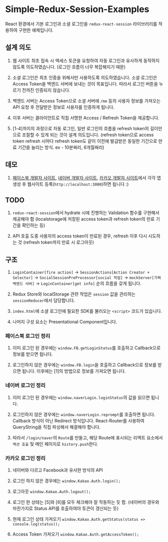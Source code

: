 # Simple-Redux-Session-Examples

React 환경에서 기본 로그인과 소셜 로그인을 `redux-react-session` 라이브러리를 적용하여 구현한 예제입니다.

## 설계 의도

1. 웹 사이트 최초 접속 시 엑세스 토큰을 요청하여 자동 로그인과 유사하게 동작하지 않도록 의도하였습니다. (로그인 흐름이 너무 복잡해지기 때문)

2. 소셜 로그인은 최초 인증을 위해서만 사용하도록 의도하였습니다. 소셜 로그인은 Access Token을 백엔드 서버에 보내는 것이 목표입니다. 따라서 로그인 버튼을 누르기 전까진 인증되지 않습니다.

3. 백엔드 서버는 Access Token으로 소셜 서버에 `/me` 등의 사용자 정보를 가져오는 API 요청 후 전달받은 정보로 사용자를 인증하게 됩니다.

4. 이후 서버는 클라이언트로 직접 서명한 Access / Refresh Token을 제공합니다.

5. [1-4]까지의 과정으로 자동 로그인, 일반 로그인의 흐름을 refresh token의 길이만으로 조절할 수 있게 되는 것이 설계 의도입니다. (refresh token으로 access token refresh 시마다 refresh token도 같이 이전에 발급받은 동일한 기간으로 만료 기간을 늘리는 방식. ex - 10분짜리, 6개월짜리)

## 데모

1. [페이스북 개발자 사이트](https://developers.facebook.com/), [네이버 개발자 사이트](https://developers.naver.com/main/), [카카오 개발자 사이트](https://developers.kakao.com/)에서 각각 앱 생성 후 웹사이트 등록(`http://localhost:3000`)하면 됩니다 :)

## TODO

1. `redux-react-session`에서 hydrate 시에 진행하는 Validation 함수를 구현해서 제공해야 함 (localstorage에 저장된 access token과 refresh token의 만료 기간을 확인하는 등)

2. API 호출 도중 사용자의 access token이 만료된 경우, refresh 이후 다시 시도하는 것 (refresh token까지 만료 시 로그아웃)

## 구조

1. `LoginContainer[fire action]` -> `SessionActions[Action Creator + Selector]` -> `SocialSessionPreProcessor[social 작업]` -> `mockServer[가짜 백엔드 서버]` -> `LoginContainer[get info]` 순의 흐름을 갖게 됩니다.

2. Redux Store와 localStorage 관련 작업은 `session` 값을 관리하는 `sessionReducer`에서 담당합니다.

3. `index.html`에 소셜 로그인에 필요한 SDK를 불러오는 `<script>` 코드가 있습니다.

4. 나머지 구성 요소는 Presentational Component입니다.

### 페이스북 로그인 정리

1. 이미 로그인 된 경우에는 `window.FB.getLoginStatus`를 호출하고 Callback으로 정보를 받으면 됩니다.

2. 로그인하지 않은 경우에는 `window.FB.login`을 호출하고 Callback으로 정보를 받으면 됩니다. 이후에는 [1]의 방법으로 정보를 가져오면 됩니다.

### 네이버 로그인 정리

1. 이미 로그인 된 경우에는 `window.naverLogin.loginStatus`의 값을 읽으면 됩니다.

2. 로그인하지 않은 경우에는 `window.naverLogin.reprompt`를 호출하면 됩니다. Callback 방식이 아닌 Redirect 방식입니다. React-Router를 사용하여 QueryString을 직접 파싱해서 해결해야 합니다. 

3. 따라서 `/login/naver`의 `Route`를 만들고, 해당 Route에 표시되는 리액트 요소에서 `액션 호출` 및 메인 페이지로 `history.push`한다.

### 카카오 로그인 정리

1. 네이버와 다르고 Facebook과 유사한 방식의 API

2. 로그인 하지 않은 경우에는 `window.Kakao.Auth.login();`

3. 로그아웃 `window.Kakao.Auth.logout();`

4. 로그인 한 상태는 [5]와 [6]를 모두 체크해야 잘 작동하는 듯 함. (네이버의 경우와 마찬가지로 Status API를 호출하여야 토큰이 갱신되는 듯)

5. 현재 로그인 상태 가져오기 `window.Kakao.Auth.getStatus(status => console.log(status));`

6. Access Token 가져오기 `window.Kakao.Auth.getAccessToken();`